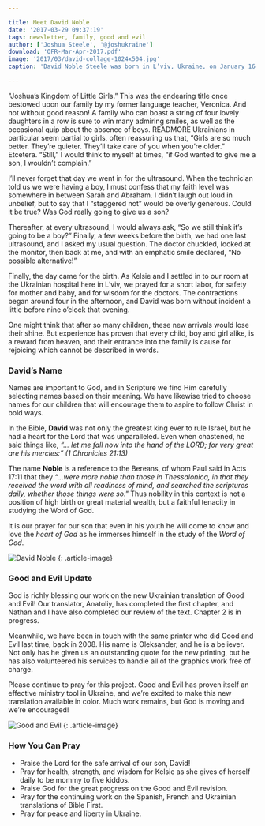 ```yaml
---

title: Meet David Noble
date: '2017-03-29 09:37:19'
tags: newsletter, family, good and evil
author: ['Joshua Steele', '@joshukraine']
download: 'OFR-Mar-Apr-2017.pdf'
image: '2017/03/david-collage-1024x504.jpg'
caption: 'David Noble Steele was born in L’viv, Ukraine, on January 16, 2017. As you may have guessed from the photos, we like this little guy a lot, and we can’t wait to introduce you!'

---
```


"Joshua’s Kingdom of Little Girls.” This was the endearing title once bestowed upon our family by my former language teacher, Veronica. And not without good reason! A family who can boast a string of four lovely daughters in a row is sure to win many admiring smiles, as well as the occasional quip about the absence of boys. READMORE Ukrainians in particular seem partial to girls, often reassuring us that, “Girls are so much better. They’re quieter. They’ll take care of you when you’re older.”  Etcetera. “Still,” I would think to myself at times, “if God wanted to give me a son, I wouldn’t complain.”

I’ll never forget that day we went in for the ultrasound. When the technician told us we were having a boy, I must confess that my faith level was somewhere in between Sarah and Abraham. I didn’t laugh out loud in unbelief, but to say that I “staggered not” would be overly generous. Could it be true? Was God really going to give us a son?

Thereafter, at every ultrasound, I would always ask, “So we still think it’s going to be a boy?” Finally, a few weeks before the birth, we had one last ultrasound, and I asked my usual question. The doctor chuckled, looked at the monitor, then back at me, and with an emphatic smile declared, “No possible alternative!”

Finally, the day came for the birth. As Kelsie and I settled in to our room at the Ukrainian hospital here in L’viv, we prayed for a short labor, for safety for mother and baby, and for wisdom for the doctors. The contractions began around four in the afternoon, and David was born without incident a little before nine o’clock that evening.

One might think that after so many children, these new arrivals would lose their shine. But experience has proven that every child, boy and girl alike, is a reward from heaven, and their entrance into the family is cause for rejoicing which cannot be described in words.

### David’s Name

Names are important to God, and in Scripture we find Him carefully selecting names based on their meaning. We have likewise tried to choose names for our children that will encourage them to aspire to follow Christ in bold ways.

In the Bible, **David** was not only the greatest king ever to rule Israel, but he had a heart for the Lord that was unparalleled. Even when chastened, he said things like,
*“... let me fall now into the hand of the LORD; for very great are his mercies:” (1 Chronicles 21:13)*

The name **Noble** is a reference to the Bereans, of whom Paul said in Acts 17:11 that they *“...were more noble than those in Thessalonica, in that they received the word with all readiness of mind, and searched the scriptures daily, whether those things were so."* Thus nobility in this context is not a position of high birth or great material wealth, but a faithful tenacity in studying the Word of God.

It is our prayer for our son that even in his youth he will come to know and love the *heart of God* as he immerses himself in the study of the *Word of God*.

![David Noble](https://s3.amazonaws.com/content.ofreport.com/2017/03/david-blanket-1024x575.jpg)
{: .article-image}

### Good and Evil Update

God is richly blessing our work on the new Ukrainian translation of Good and Evil! Our translator, Anatoliy, has completed the first chapter, and Nathan and I have also completed our review of the text. Chapter 2 is in progress.

Meanwhile, we have been in touch with the same printer who did Good and Evil last time, back in 2008. His name is Oleksander, and he is a believer. Not only has he given us an outstanding quote for the new printing, but he has also volunteered his services to handle all of the graphics work free of charge.

Please continue to pray for this project. Good and Evil has proven itself an effective ministry tool in Ukraine, and we’re excited to make this new translation available in color. Much work remains, but God is moving and we’re encouraged!


![Good and Evil](https://s3.amazonaws.com/content.ofreport.com/2016/09/english-good-and-evil-bogo-special-1-240x450.jpg)
{: .article-image}

### How You Can Pray

* Praise the Lord for the safe arrival of our son, David!
* Pray for health, strength, and wisdom for Kelsie as she gives of herself daily to be mommy to five kiddos.
* Praise God for the great progress on the Good and Evil revision.
* Pray for the continuing work on the Spanish, French and Ukrainian translations of Bible First.
* Pray for peace and liberty in Ukraine.
